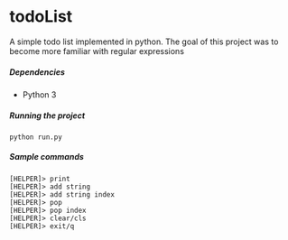 # todoList
A simple todo list implemented in python. The goal of this project was to become more familiar with regular expressions

##### Dependencies
- Python 3

##### Running the project
`python run.py`

##### Sample commands
```
[HELPER]> print
[HELPER]> add string
[HELPER]> add string index
[HELPER]> pop
[HELPER]> pop index
[HELPER]> clear/cls
[HELPER]> exit/q
```
